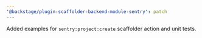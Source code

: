 ```yaml
---
'@backstage/plugin-scaffolder-backend-module-sentry': patch
---
```


Added examples for `sentry:project:create` scaffolder action and unit tests.
